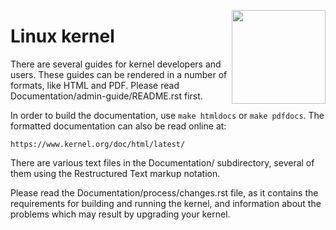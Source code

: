 <a href="https://www.kernel.org"><img src="https://lf-master-project-logos-prod.s3.us-east-2.amazonaws.com/korg.svg" height="150" align="right"></a>
# Linux kernel

There are several guides for kernel developers and users. These guides can
be rendered in a number of formats, like HTML and PDF. Please read
Documentation/admin-guide/README.rst first.

In order to build the documentation, use `make htmldocs` or
`make pdfdocs`.  The formatted documentation can also be read online at:

    https://www.kernel.org/doc/html/latest/

There are various text files in the Documentation/ subdirectory,
several of them using the Restructured Text markup notation.

Please read the Documentation/process/changes.rst file, as it contains the
requirements for building and running the kernel, and information about
the problems which may result by upgrading your kernel.
